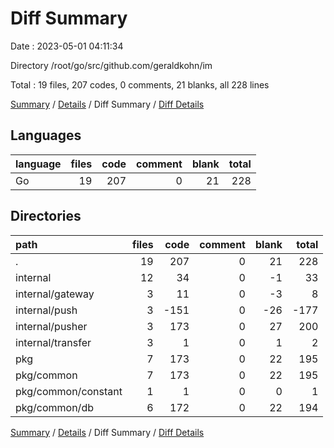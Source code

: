 # Diff Summary

Date : 2023-05-01 04:11:34

Directory /root/go/src/github.com/geraldkohn/im

Total : 19 files,  207 codes, 0 comments, 21 blanks, all 228 lines

[Summary](results.md) / [Details](details.md) / Diff Summary / [Diff Details](diff-details.md)

## Languages
| language | files | code | comment | blank | total |
| :--- | ---: | ---: | ---: | ---: | ---: |
| Go | 19 | 207 | 0 | 21 | 228 |

## Directories
| path | files | code | comment | blank | total |
| :--- | ---: | ---: | ---: | ---: | ---: |
| . | 19 | 207 | 0 | 21 | 228 |
| internal | 12 | 34 | 0 | -1 | 33 |
| internal/gateway | 3 | 11 | 0 | -3 | 8 |
| internal/push | 3 | -151 | 0 | -26 | -177 |
| internal/pusher | 3 | 173 | 0 | 27 | 200 |
| internal/transfer | 3 | 1 | 0 | 1 | 2 |
| pkg | 7 | 173 | 0 | 22 | 195 |
| pkg/common | 7 | 173 | 0 | 22 | 195 |
| pkg/common/constant | 1 | 1 | 0 | 0 | 1 |
| pkg/common/db | 6 | 172 | 0 | 22 | 194 |

[Summary](results.md) / [Details](details.md) / Diff Summary / [Diff Details](diff-details.md)